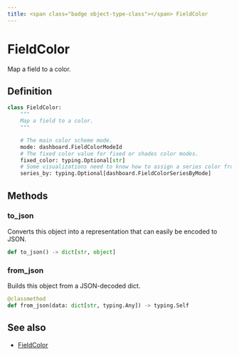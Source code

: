 ```yaml
---
title: <span class="badge object-type-class"></span> FieldColor
---
```

# <span class="badge object-type-class"></span> FieldColor

Map a field to a color.

## Definition

```python
class FieldColor:
    """
    Map a field to a color.
    """

    # The main color scheme mode.
    mode: dashboard.FieldColorModeId
    # The fixed color value for fixed or shades color modes.
    fixed_color: typing.Optional[str]
    # Some visualizations need to know how to assign a series color from by value color schemes.
    series_by: typing.Optional[dashboard.FieldColorSeriesByMode]
```
## Methods

### <span class="badge object-method"></span> to_json

Converts this object into a representation that can easily be encoded to JSON.

```python
def to_json() -> dict[str, object]
```

### <span class="badge object-method"></span> from_json

Builds this object from a JSON-decoded dict.

```python
@classmethod
def from_json(data: dict[str, typing.Any]) -> typing.Self
```

## See also

 * <span class="badge builder"></span> [FieldColor](./builder-FieldColor.md)
